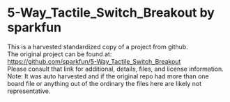 
# 5-Way_Tactile_Switch_Breakout by sparkfun  
This is a harvested standardized copy of a project from github.  
The original project can be found at:  
https://github.com/sparkfun/5-Way_Tactile_Switch_Breakout  
Please consult that link for additional, details, files, and license information.  
Note: It was auto harvested and if the original repo had more than one board file or anything out of the ordinary the files here are likely not representative.  
    